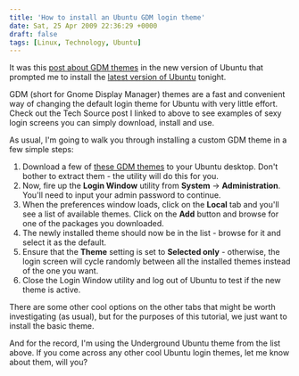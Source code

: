 ```yaml
---
title: 'How to install an Ubuntu GDM login theme'
date: Sat, 25 Apr 2009 22:36:29 +0000
draft: false
tags: [Linux, Technology, Ubuntu]
---
```


It was this [post about GDM themes](http://www.junauza.com/2009/04/15-beautiful-ubuntu-gdm-themes.html) in the new version of Ubuntu that prompted me to install the [latest version of Ubuntu](http://gerard.interwebworld.co.uk/2009/how-to-quickly-upgrade-to-ubuntu-9-04-jaunty-jackalope/) tonight.

GDM (short for Gnome Display Manager) themes are a fast and convenient way of changing the default login theme for Ubuntu with very little effort. Check out the Tech Source post I linked to above to see examples of sexy login screens you can simply download, install and use.

As usual, I'm going to walk you through installing a custom GDM theme in a few simple steps:

1.  Download a few of [these GDM themes](http://www.junauza.com/2009/04/15-beautiful-ubuntu-gdm-themes.html) to your Ubuntu desktop. Don't bother to extract them - the utility will do this for you.
2.  Now, fire up the **Login Window** utility from **System** -\> **Administration**. You'll need to input your admin password to continue.
3.  When the preferences window loads, click on the **Local** tab and you'll see a list of available themes. Click on the **Add** button and browse for one of the packages you downloaded.
4.  The newly installed theme should now be in the list - browse for it and select it as the default.
5.  Ensure that the **Theme** setting is set to **Selected only** \- otherwise, the login screen will cycle randomly between all the installed themes instead of the one you want.
6.  Close the Login Window utility and log out of Ubuntu to test if the new theme is active.

There are some other cool options on the other tabs that might be worth investigating (as usual), but for the purposes of this tutorial, we just want to install the basic theme.

And for the record, I'm using the Underground Ubuntu theme from the list above. If you come across any other cool Ubuntu login themes, let me know about them, will you?